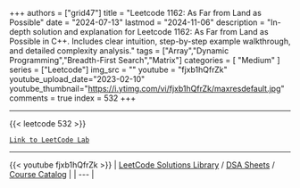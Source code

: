 
+++
authors = ["grid47"]
title = "Leetcode 1162: As Far from Land as Possible"
date = "2024-07-13"
lastmod = "2024-11-06"
description = "In-depth solution and explanation for Leetcode 1162: As Far from Land as Possible in C++. Includes clear intuition, step-by-step example walkthrough, and detailed complexity analysis."
tags = ["Array","Dynamic Programming","Breadth-First Search","Matrix"]
categories = [
    "Medium"
]
series = ["Leetcode"]
img_src = ""
youtube = "fjxb1hQfrZk"
youtube_upload_date="2023-02-10"
youtube_thumbnail="https://i.ytimg.com/vi/fjxb1hQfrZk/maxresdefault.jpg"
comments = true
index = 532
+++



---
{{< leetcode 532 >}}

[`Link to LeetCode Lab`](https://leetcode.com/problems/as-far-from-land-as-possible/description/)

---
{{< youtube fjxb1hQfrZk >}}
| [LeetCode Solutions Library](https://grid47.xyz/leetcode/) / [DSA Sheets](https://grid47.xyz/sheets/) / [Course Catalog](https://grid47.xyz/courses/) |
| --- |
